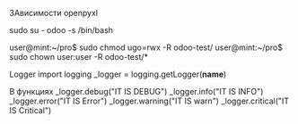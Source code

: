 ЗАвисимости
openpyxl

sudo su - odoo -s /bin/bash

user@mint:~/pro$ sudo chmod ugo=rwx -R odoo-test/
user@mint:~/pro$ sudo chown user:user -R odoo-test/\*



Logger
import logging
_logger = logging.getLogger(__name__)

В функциях
        _logger.debug("IT IS DEBUG")
    	_logger.info("IT IS INFO")
    	_logger.error("IT IS Error")
    	_logger.warning("IT IS warn")
    	_logger.critical("IT IS Critical")
